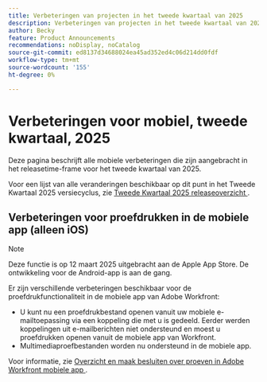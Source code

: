 ```yaml
---
title: Verbeteringen van projecten in het tweede kwartaal van 2025
description: Verbeteringen van projecten in het tweede kwartaal van 2025
author: Becky
feature: Product Announcements
recommendations: noDisplay, noCatalog
source-git-commit: ed8137d34688024ea45ad352ed4c06d214dd0fdf
workflow-type: tm+mt
source-wordcount: '155'
ht-degree: 0%

---
```


# Verbeteringen voor mobiel, tweede kwartaal, 2025

Deze pagina beschrijft alle mobiele verbeteringen die zijn aangebracht in het releasetime-frame voor het tweede kwartaal van 2025.

Voor een lijst van alle veranderingen beschikbaar op dit punt in het Tweede Kwartaal 2025 versiecyclus, zie [ Tweede Kwartaal 2025 releaseoverzicht ](/help/quicksilver/product-announcements/product-releases/25-q2-release-activity/25-q2-release-overview.md).


## Verbeteringen voor proefdrukken in de mobiele app (alleen iOS)

>[!NOTE]
>
>Deze functie is op 12 maart 2025 uitgebracht aan de Apple App Store. De ontwikkeling voor de Android-app is aan de gang.

Er zijn verschillende verbeteringen beschikbaar voor de proefdrukfunctionaliteit in de mobiele app van Adobe Workfront:

* U kunt nu een proefdrukbestand openen vanuit uw mobiele e-mailtoepassing via een koppeling die met u is gedeeld. Eerder werden koppelingen uit e-mailberichten niet ondersteund en moest u proefdrukken openen vanuit de mobiele app van Workfront.
* Multimediaproefbestanden worden nu ondersteund in de mobiele app.


Voor informatie, zie [ Overzicht en maak besluiten over proeven in Adobe Workfront mobiele app ](/help/quicksilver/workfront-basics/mobile-apps/using-the-workfront-mobile-app/work-with-proofs-in-mobile-app.md).
